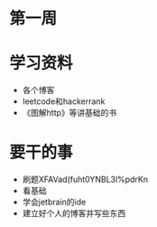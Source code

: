 # 第一周

# 学习资料

- 各个博客
- leetcode和hackerrank
- 《图解http》等讲基础的书

# 要干的事

- 刷题XFAVad(fuht0YNBL3l%pdrKn
- 看基础
- 学会jetbrain的ide
- 建立好个人的博客并写些东西